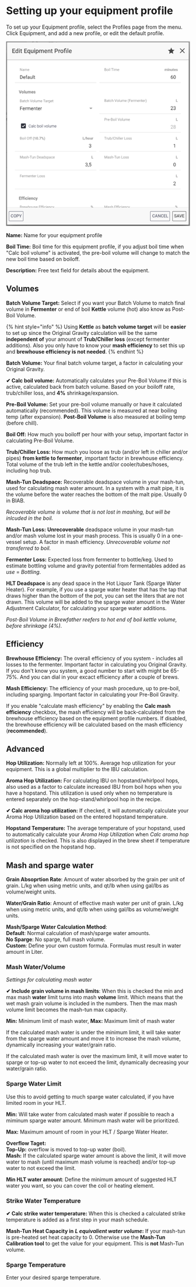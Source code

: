 # Setting up your equipment profile

To set up your Equipment profile, select the Profiles page from the menu. Click Equipment, and add a new profile, or edit the default profile.

![Equipment profile is customizable to get the right numbers for your system](../.gitbook/assets/image%20%2866%29.png)

**Name:** Name for your equipment profile

**Boil Time:** Boil time for this equipment profile, if you adjust boil time when "Calc boil volume" is activated, the pre-boil volume will change to match the new boil time based on boiloff.

**Description:** Free text field for details about the equipment.

## Volumes

**Batch Volume Target:** Select if you want your Batch Volume to match final volume in **Fermenter** or end of boil **Kettle** volume \(hot\) also know as Post-Boil Volume.

{% hint style="info" %}
Using **Kettle** as **batch volume target** will be **easier** to set up since the Original Gravity calculation will be the same **independent of** your amount of **Trub/Chiller loss** \(except fermenter additions\). Also you only have to know your **mash efficiency** to set this up and **brewhouse efficiency is not needed**.
{% endhint %}

**Batch Volume:** Your final batch volume target, a factor in calculating your Original Gravity.

**✔ Calc boil volume:** Automatically calculates your Pre-Boil Volume if this is active, calculated back from batch volume. Based on your boiloff rate, trub/chiller loss, and **4%** shrinkage/expansion.

**Pre-Boil Volume:** Set your pre-boil volume manually or have it calculated automatically \(recommended\). This volume is measured at near boiling temp \(after expansion\). **Post-Boil Volume** is also measured at boiling temp \(before chill\).

**Boil Off:** How much you boiloff per hour with your setup, important factor in calculating Pre-Boil Volume.

**Trub/Chiller Loss:** How much you loose as trub \(and/or left in chiller and/or pipes\) **from kettle to fermenter**, important factor in brewhouse efficiency. Total volume of the trub left in the kettle and/or cooler/tubes/hoses, including hop trub.

**Mash-Tun Deadspace:** Recoverable deadspace volume in your mash-tun, used for calculating mash water amount. In a system with a malt pipe, it is the volume before the water reaches the bottom of the malt pipe. Usually 0 in BIAB.  
  
_Recoverable volume is volume that is not lost in mashing, but will be inlcuded in the boil._

**Mash-Tun Loss:** **Unrecoverable** deadspace volume in your mash-tun and/or mash volume lost in your mash process. This is usually 0 in a one-vessel setup. A factor in mash efficiency. _Unrecoverable volume not transferred to boil._

**Fermenter Loss:** Expected loss from fermenter to bottle/keg. Used to estimate bottling volume and gravity potential from fermentables added as _use_ = _Bottling_.

**HLT Deadspace** is any dead space in the Hot Liquor Tank \(Sparge Water Heater\). For example, if you use a sparge water heater that has the tap that draws higher than the bottom of the pot, you can set the liters that are not drawn. This volume will be added to the sparge water amount in the Water Adjustment Calculator, for calculating your sparge water additions.

_Post-Boil Volume in Brewfather reefers to hot end of boil kettle volume, before shrinkage \(4%\)._

## Efficiency

**Brewhouse Efficiency:** The overall efficiency of you system - includes all losses to the fermenter. Important factor in calculating you Original Gravity. If you don't know you system, a good number to start with might be 65-75%. And you can dial in your excact efficiency after a couple of brews.

**Mash Efficiency:** The efficiency of your mash procedure, up to pre-boil, including sparging. Important factor in calculating your Pre-Boil Gravity.

If you enable "calculate mash efficiency" by enabling the **Calc mash efficiency** checkbox, the mash efficiency will be back-calculated from the brewhouse efficiency based on the equipment profile numbers. If disabled, the brewhouse efficiency will be calculated based on the mash efficiency \(**recommended**\).

## Advanced

**Hop Utilization:** Normally left at 100%. Average hop utilization for your equipment. This is a global multiplier to the IBU calculation.

**Aroma Hop Utilization:** For calculating IBU on hopstand/whirlpool hops, also used as a factor to calculate increased IBU from boil hops when you have a hopstand. This utilization is used only when no temperature is entered separately on the hop-stand/whirlpool hop in the recipe.

**✔ Calc aroma hop utilization:** If checked, it will automatically calculate your Aroma Hop Utilization based on the entered hopstand temperature. 

**Hopstand Temperature:** The average temperature of your hopstand, used to automatically calculate your _Aroma Hop Utilization_ when _Calc aroma hop utilization_ is checked. This is also displayed in the brew sheet if temperature is not specified on the hopstand hop.

## Mash and sparge water

**Grain Absoprtion Rate**: Amount of water absorbed by the grain per unit of grain. L/kg when using metric units, and qt/lb when using gal/lbs as volume/weight units.

**Water/Grain Ratio**: Amount of effective mash water per unit of grain. L/kg when using metric units, and qt/lb when using gal/lbs as volume/weight units.

**Mash/Sparge Water Calculation Method**:  
  **Default**: Normal calculation of mash/sparge water amounts.  
  **No Sparge**: No sparge, full mash volume.  
  **Custom**: Define your own custom formula. Formulas must result in water amount in Liter.

### Mash Water/Volume

_Settings for calculating mash water_

**✔ Include grain volume in mash limits**: When this is checked the min and max mash **water** limit turns into mash **volume** limit. Which means that the wet mash grain volume is included in the numbers. Then the max mash volume limit becomes the mash-tun max capacity.

**Min:** Minimum limit of mash water, **Max:** Maximum limit of mash water

If the calculated mash water is under the minimum limit, it will take water from the sparge water amount and move it to increase the mash volume, dynamically increasing your water/grain ratio.

If the calculated mash water is over the maximum limit, it will move water to sparge or top-up water to not exceed the limit, dynamically decreasing your water/grain ratio.

### Sparge Water Limit

Use this to avoid getting to much sparge water calculated, if you have limited room in your HLT.

**Min:** Will take water from calculated mash water if possible to reach a miminum sparge water amount. Minimum mash water will be prioritized.

**Max:** Maximum amount of room in your HLT / Sparge Water Heater.

**Overflow Taget:**   
  **Top-Up:** overflow is moved to top-up water \(boil\).  
  **Mash:** If the calculated sparge water amount is above the limit, it will move water to mash \(until maximum mash volume is reached\) and/or top-up water to not exceed the limit.

**Min HLT water amount**: Define the minimum amount of suggested HLT water you want, so you can cover the coil or heating element.

### Strike Water Temperature

**✔ Calc strike water temperature:** When this is checked a calculated strike temperature is added as a first step in your mash schedule.

**Mash-Tun Heat Capacity in** _**L equivalient water volume**_**:** If your mash-tun is pre-heated set heat capacity to 0. Otherwise use the **Mash-Tun Calibration tool** to get the value for your equipment. This is **not** Mash-Tun volume.

### Sparge Temperature

Enter your desired sparge temperature.

### 

